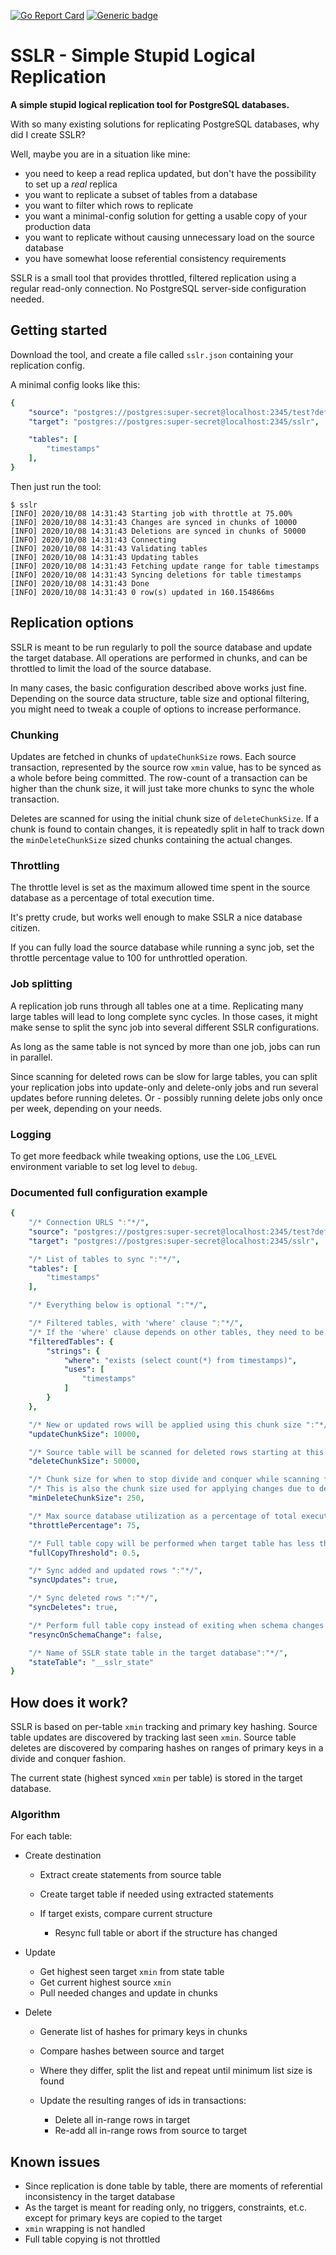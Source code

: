 [![Go Report Card](https://goreportcard.com/badge/github.com/erkkah/sslr)](https://goreportcard.com/report/github.com/erkkah/sslr)
[![Generic badge](https://img.shields.io/badge/Hack-Yep!-gold.svg)](https://shields.io/)


# SSLR - Simple Stupid Logical Replication

**A simple stupid logical replication tool for PostgreSQL databases.**

With so many existing solutions for replicating PostgreSQL databases, why did I create SSLR?

Well, maybe you are in a situation like mine:

- you need to keep a read replica updated, but don't have the possibility to set up a _real_ replica
- you want to replicate a subset of tables from a database
- you want to filter which rows to replicate
- you want a minimal-config solution for getting a usable copy of your production data
- you want to replicate without causing unnecessary load on the source database
- you have somewhat loose referential consistency requirements

SSLR is a small tool that provides throttled, filtered replication using a regular read-only connection. No PostgreSQL server-side configuration needed.

## Getting started

Download the tool, and create a file called `sslr.json` containing your replication config.

A minimal config looks like this:

```yaml
{
    "source": "postgres://postgres:super-secret@localhost:2345/test?default_transaction_read_only=true",
    "target": "postgres://postgres:super-secret@localhost:2345/sslr",

    "tables": [
        "timestamps"
    ],
}
```

Then just run the tool:

```console
$ sslr
[INFO] 2020/10/08 14:31:43 Starting job with throttle at 75.00%
[INFO] 2020/10/08 14:31:43 Changes are synced in chunks of 10000
[INFO] 2020/10/08 14:31:43 Deletions are synced in chunks of 50000
[INFO] 2020/10/08 14:31:43 Connecting
[INFO] 2020/10/08 14:31:43 Validating tables
[INFO] 2020/10/08 14:31:43 Updating tables
[INFO] 2020/10/08 14:31:43 Fetching update range for table timestamps
[INFO] 2020/10/08 14:31:43 Syncing deletions for table timestamps
[INFO] 2020/10/08 14:31:43 Done
[INFO] 2020/10/08 14:31:43 0 row(s) updated in 160.154866ms
```

## Replication options

SSLR is meant to be run regularly to poll the source database and update the target database. All operations are performed in chunks, and can be throttled to limit the load of the source database.

In many cases, the basic configuration described above works just fine. Depending on the source data structure, table size and optional filtering, you might need to tweak a couple of options to increase performance.

### Chunking

Updates are fetched in chunks of `updateChunkSize` rows. Each source transaction, represented by the source row `xmin` value, has to be synced as a whole before being committed. The row-count of a transaction can be higher than the chunk size, it will just take more chunks to sync the whole transaction.

Deletes are scanned for using the initial chunk size of `deleteChunkSize`. If a chunk is found to contain changes, it is repeatedly split in half to track down the `minDeleteChunkSize` sized chunks containing the actual changes.

### Throttling

The throttle level is set as the maximum allowed time spent in the source database as a percentage of total execution time.

It's pretty crude, but works well enough to make SSLR a nice database citizen.

If you can fully load the source database while running a sync job, set the throttle percentage value to 100 for unthrottled operation.

### Job splitting

A replication job runs through all tables one at a time. Replicating many large tables will lead to long complete sync cycles. In those cases, it might make sense to split the sync job into several different SSLR configurations.

As long as the same table is not synced by more than one job, jobs can run in parallel.

Since scanning for deleted rows can be slow for large tables, you can split your replication jobs into update-only and delete-only jobs and run several updates before running deletes. Or - possibly running delete jobs only once per week, depending on your needs.

### Logging

To get more feedback while tweaking options, use the `LOG_LEVEL` environment variable to set log level to `debug`.

### Documented full configuration example

```yaml
{
    "/* Connection URLS ":"*/",
    "source": "postgres://postgres:super-secret@localhost:2345/test?default_transaction_read_only=true",
    "target": "postgres://postgres:super-secret@localhost:2345/sslr",

    "/* List of tables to sync ":"*/",
    "tables": [
        "timestamps"
    ],

    "/* Everything below is optional ":"*/",

    "/* Filtered tables, with 'where' clause ":"*/",
    "/* If the 'where' clause depends on other tables, they need to be specified in the 'uses' list ":"*/",
    "filteredTables": {
        "strings": {
            "where": "exists (select count(*) from timestamps)",
            "uses": [
                "timestamps"
            ]
        }
    },

    "/* New or updated rows will be applied using this chunk size ":"*/",
    "updateChunkSize": 10000,

    "/* Source table will be scanned for deleted rows starting at this chunk size ":"*/",
    "deleteChunkSize": 50000,

    "/* Chunk size for when to stop divide and conquer while scanning for deleted rows ":"*/",
    "/* This is also the chunk size used for applying changes due to deletions ":"*/",
    "minDeleteChunkSize": 250,

    "/* Max source database utilization as a percentage of total execution time ":"*/",
    "throttlePercentage": 75,

    "/* Full table copy will be performed when target table has less than (fullCopyThreshold * source_rows) rows ":"*/",
    "fullCopyThreshold": 0.5,

    "/* Sync added and updated rows ":"*/",
    "syncUpdates": true,

    "/* Sync deleted rows ":"*/",
    "syncDeletes": true,

    "/* Perform full table copy instead of exiting when schema changes are detected ":"*/",
    "resyncOnSchemaChange": false,

    "/* Name of SSLR state table in the target database":"*/",
    "stateTable": "__sslr_state"
}
```

## How does it work?

SSLR is based on per-table `xmin` tracking and primary key hashing. Source table updates are discovered by tracking last seen `xmin`. Source table deletes are discovered by comparing hashes on ranges of primary keys in a divide and conquer fashion.

The current state (highest synced `xmin` per table) is stored in the target database.

### Algorithm

For each table:

- Create destination

  - Extract create statements from source table
  - Create target table if needed using extracted statements
  - If target exists, compare current structure

    - Resync full table or abort if the structure has changed

- Update

  - Get highest seen target `xmin` from state table
  - Get current highest source `xmin`
  - Pull needed changes and update in chunks

- Delete

  - Generate list of hashes for primary keys in chunks
  - Compare hashes between source and target
  - Where they differ, split the list and repeat until minimum list size is found
  - Update the resulting ranges of ids in transactions:

    - Delete all in-range rows in target
    - Re-add all in-range rows from source to target

## Known issues

- Since replication is done table by table, there are moments of referential inconsistency in the target database
- As the target is meant for reading only, no triggers, constraints, et.c. except for primary keys are copied to the target
- `xmin` wrapping is not handled
- Full table copying is not throttled
